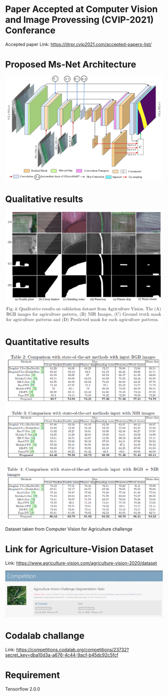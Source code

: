 # Paper Accepted at Computer Vision and Image Provessing (CVIP-2021) Conferance 

Accepted paper Link: https://iitrpr.cvip2021.com/accepted-papers-list/

# Proposed Ms-Net Architecture
![Challenge page](model_new.jpg)

# Qualitative results
![Challenge page](segmentation_results.png)

# Quantitative results
![Challenge page](Quantitative_results.png)

Dataset taken from Computer Vision for Agriculture challenge
# Link for Agriculture-Vision Dataset

Link: https://www.agriculture-vision.com/agriculture-vision-2020/dataset

![Challenge page](Agri_Vision_screenshot_1.png)

# Codalab challange 

Link: https://competitions.codalab.org/competitions/23732?secret_key=dba10d3a-a676-4c44-9acf-b45dc92c5fcf 



# Requirement

Tensorflow 2.0.0
